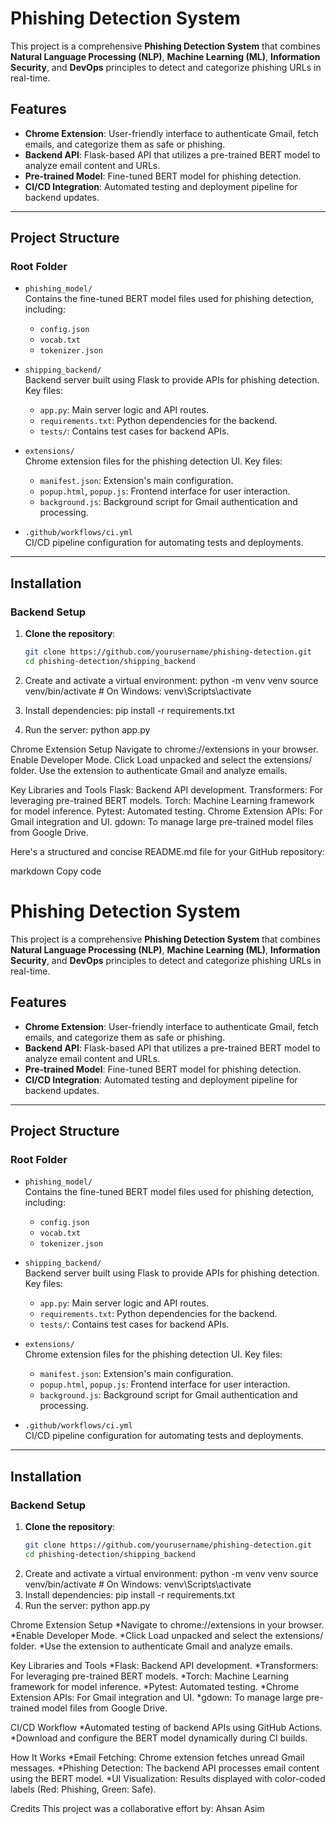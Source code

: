 # Phishing Detection System

This project is a comprehensive **Phishing Detection System** that combines **Natural Language Processing (NLP)**, **Machine Learning (ML)**, **Information Security**, and **DevOps** principles to detect and categorize phishing URLs in real-time.

## Features
- **Chrome Extension**: User-friendly interface to authenticate Gmail, fetch emails, and categorize them as safe or phishing.
- **Backend API**: Flask-based API that utilizes a pre-trained BERT model to analyze email content and URLs.
- **Pre-trained Model**: Fine-tuned BERT model for phishing detection.
- **CI/CD Integration**: Automated testing and deployment pipeline for backend updates.

---

## Project Structure

### Root Folder
- `phishing_model/`  
  Contains the fine-tuned BERT model files used for phishing detection, including:
  - `config.json`
  - `vocab.txt`
  - `tokenizer.json`

- `shipping_backend/`  
  Backend server built using Flask to provide APIs for phishing detection. Key files:
  - `app.py`: Main server logic and API routes.
  - `requirements.txt`: Python dependencies for the backend.
  - `tests/`: Contains test cases for backend APIs.

- `extensions/`  
  Chrome extension files for the phishing detection UI. Key files:
  - `manifest.json`: Extension's main configuration.
  - `popup.html`, `popup.js`: Frontend interface for user interaction.
  - `background.js`: Background script for Gmail authentication and processing.

- `.github/workflows/ci.yml`  
  CI/CD pipeline configuration for automating tests and deployments.

---

## Installation

### Backend Setup
1. **Clone the repository**:
   ```bash
   git clone https://github.com/yourusername/phishing-detection.git
   cd phishing-detection/shipping_backend
2. Create and activate a virtual environment:
python -m venv venv
source venv/bin/activate  # On Windows: venv\Scripts\activate

3. Install dependencies:
pip install -r requirements.txt

4. Run the server:
python app.py



Chrome Extension Setup
Navigate to chrome://extensions in your browser.
Enable Developer Mode.
Click Load unpacked and select the extensions/ folder.
Use the extension to authenticate Gmail and analyze emails.



Key Libraries and Tools
Flask: Backend API development.
Transformers: For leveraging pre-trained BERT models.
Torch: Machine Learning framework for model inference.
Pytest: Automated testing.
Chrome Extension APIs: For Gmail integration and UI.
gdown: To manage large pre-trained model files from Google Drive.





Here's a structured and concise README.md file for your GitHub repository:

markdown
Copy code
# Phishing Detection System

This project is a comprehensive **Phishing Detection System** that combines **Natural Language Processing (NLP)**, **Machine Learning (ML)**, **Information Security**, and **DevOps** principles to detect and categorize phishing URLs in real-time.

## Features
- **Chrome Extension**: User-friendly interface to authenticate Gmail, fetch emails, and categorize them as safe or phishing.
- **Backend API**: Flask-based API that utilizes a pre-trained BERT model to analyze email content and URLs.
- **Pre-trained Model**: Fine-tuned BERT model for phishing detection.
- **CI/CD Integration**: Automated testing and deployment pipeline for backend updates.

---

## Project Structure

### Root Folder
- `phishing_model/`  
  Contains the fine-tuned BERT model files used for phishing detection, including:
  - `config.json`
  - `vocab.txt`
  - `tokenizer.json`

- `shipping_backend/`  
  Backend server built using Flask to provide APIs for phishing detection. Key files:
  - `app.py`: Main server logic and API routes.
  - `requirements.txt`: Python dependencies for the backend.
  - `tests/`: Contains test cases for backend APIs.

- `extensions/`  
  Chrome extension files for the phishing detection UI. Key files:
  - `manifest.json`: Extension's main configuration.
  - `popup.html`, `popup.js`: Frontend interface for user interaction.
  - `background.js`: Background script for Gmail authentication and processing.

- `.github/workflows/ci.yml`  
  CI/CD pipeline configuration for automating tests and deployments.

---

## Installation

### Backend Setup
1. **Clone the repository**:
   ```bash
   git clone https://github.com/yourusername/phishing-detection.git
   cd phishing-detection/shipping_backend
2. Create and activate a virtual environment:
python -m venv venv
source venv/bin/activate  # On Windows: venv\Scripts\activate
3. Install dependencies:
pip install -r requirements.txt
4. Run the server:
python app.py


Chrome Extension Setup
*Navigate to chrome://extensions in your browser.
*Enable Developer Mode.
*Click Load unpacked and select the extensions/ folder.
*Use the extension to authenticate Gmail and analyze emails.


Key Libraries and Tools
*Flask: Backend API development.
*Transformers: For leveraging pre-trained BERT models.
*Torch: Machine Learning framework for model inference.
*Pytest: Automated testing.
*Chrome Extension APIs: For Gmail integration and UI.
*gdown: To manage large pre-trained model files from Google Drive.


CI/CD Workflow
*Automated testing of backend APIs using GitHub Actions.
*Download and configure the BERT model dynamically during CI builds.


How It Works
*Email Fetching: Chrome extension fetches unread Gmail messages.
*Phishing Detection: The backend API processes email content using the BERT model.
*UI Visualization: Results displayed with color-coded labels (Red: Phishing, Green: Safe).


Credits
This project was a collaborative effort by:
Ahsan Asim
